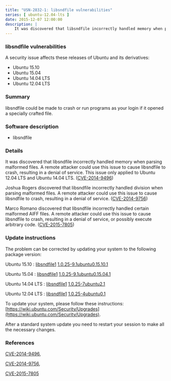 ```yaml
---
title: "USN-2832-1: libsndfile vulnerabilities"
series: [ ubuntu-12.04-lts ]
date: 2015-12-07 12:00:00
description: |
    It was discovered that libsndfile incorrectly handled memory when parsing malformed files. A remote attacker could use this issue to cause libsndfile to crash, resulting in a denial of service. This issue only applied to Ubuntu 12.04 LTS and Ubuntu 14.04 LTS. ([CVE-2014-9496](http://people.ubuntu.com/~ubuntu-security/cve/CVE-2014-9496))
--- 
```

 
### libsndfile vulnerabilities

A security issue affects these releases of Ubuntu and its derivatives:

* Ubuntu 15.10
* Ubuntu 15.04
* Ubuntu 14.04 LTS
* Ubuntu 12.04 LTS

### Summary

libsndfile could be made to crash or run programs as your login if it opened a specially crafted file.

### Software description

* libsndfile 

### Details

It was discovered that libsndfile incorrectly handled memory when parsing malformed files. A remote attacker could use this issue to cause libsndfile to crash, resulting in a denial of service. This issue only applied to Ubuntu 12.04 LTS and Ubuntu 14.04 LTS. ([CVE-2014-9496](http://people.ubuntu.com/~ubuntu-security/cve/CVE-2014-9496))

Joshua Rogers discovered that libsndfile incorrectly handled division when parsing malformed files. A remote attacker could use this issue to cause libsndfile to crash, resulting in a denial of service. ([CVE-2014-9756](http://people.ubuntu.com/~ubuntu-security/cve/CVE-2014-9756))

Marco Romano discovered that libsndfile incorrectly handled certain malformed AIFF files. A remote attacker could use this issue to cause libsndfile to crash, resulting in a denial of service, or possibly execute arbitrary code. ([CVE-2015-7805](http://people.ubuntu.com/~ubuntu-security/cve/CVE-2015-7805)) 

### Update instructions

The problem can be corrected by updating your system to the following package version:

Ubuntu 15.10
 : [libsndfile1](https://launchpad.net/ubuntu/+source/libsndfile) <span> [1.0.25-9.1ubuntu0.15.10.1](https://launchpad.net/ubuntu/+source/libsndfile/1.0.25-9.1ubuntu0.15.10.1) </span> 

Ubuntu 15.04
 : [libsndfile1](https://launchpad.net/ubuntu/+source/libsndfile) <span> [1.0.25-9.1ubuntu0.15.04.1](https://launchpad.net/ubuntu/+source/libsndfile/1.0.25-9.1ubuntu0.15.04.1) </span> 

Ubuntu 14.04 LTS
 : [libsndfile1](https://launchpad.net/ubuntu/+source/libsndfile) <span> [1.0.25-7ubuntu2.1](https://launchpad.net/ubuntu/+source/libsndfile/1.0.25-7ubuntu2.1) </span> 

Ubuntu 12.04 LTS
 : [libsndfile1](https://launchpad.net/ubuntu/+source/libsndfile) <span> [1.0.25-4ubuntu0.1](https://launchpad.net/ubuntu/+source/libsndfile/1.0.25-4ubuntu0.1) </span> 

To update your system, please follow these instructions: [https://wiki.ubuntu.com/Security/Upgrades](https://wiki.ubuntu.com/Security/Upgrades).

After a standard system update you need to restart your session to make all the necessary changes. 

### References

 [CVE-2014-9496](http://people.ubuntu.com/~ubuntu-security/cve/CVE-2014-9496), 

 [CVE-2014-9756](http://people.ubuntu.com/~ubuntu-security/cve/CVE-2014-9756), 

 [CVE-2015-7805](http://people.ubuntu.com/~ubuntu-security/cve/CVE-2015-7805)
 

